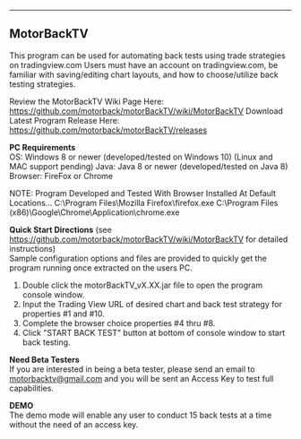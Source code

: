 ------------
MotorBackTV
------------

This program can be used for automating back tests using trade strategies on tradingview.com  Users must have an account
on tradingview.com, be familiar with saving/editing chart layouts, and how to choose/utilize back testing strategies.

Review the MotorBackTV Wiki Page Here: https://github.com/motorback/motorBackTV/wiki/MotorBackTV
Download Latest Program Release Here: https://github.com/motorback/motorBackTV/releases

**PC Requirements**                                                                                                                       
OS: Windows 8 or newer (developed/tested on Windows 10) (Linux and MAC support pending)
Java: Java 8 or newer  (developed/tested on Java 8)
Browser: FireFox or Chrome

NOTE: Program Developed and Tested With Browser Installed At Default Locations...
	C:\Program Files\Mozilla Firefox\firefox.exe
	C:\Program Files (x86)\Google\Chrome\Application\chrome.exe

**Quick Start Directions**                                                                                                              (see https://github.com/motorback/motorBackTV/wiki/MotorBackTV for detailed instructions)                                                 
Sample configuration options and files are provided to quickly get the program running once extracted on the users PC.
1. Double click the motorBackTV_vX.XX.jar file to open the program console window.
2. Input the Trading View URL of desired chart and back test strategy for properties #1 and #10.
3. Complete the browser choice properties #4 thru #8.
4. Click "START BACK TEST" button at bottom of console window to start back testing.

**Need Beta Testers**                                                                                                                     
If you are interested in being a beta tester, please send an email to motorbacktv@gmail.com and you will be sent an Access Key to test full capabilities.

**DEMO**                                                                                                                                   
The demo mode will enable any user to conduct 15 back tests at a time without the need of an access key.
